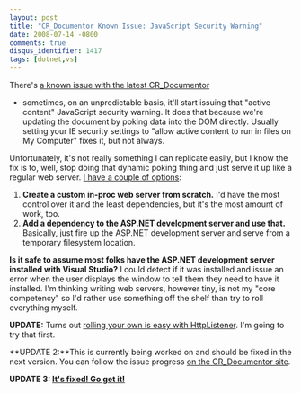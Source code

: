 ```yaml
---
layout: post
title: "CR_Documentor Known Issue: JavaScript Security Warning"
date: 2008-07-14 -0800
comments: true
disqus_identifier: 1417
tags: [dotnet,vs]
---
```

There's [a known issue with the latest
CR_Documentor](http://code.google.com/p/cr-documentor/wiki/KnownIssues)

- sometimes, on an unpredictable basis, it'll start issuing that "active
content" JavaScript security warning. It does that because we're
updating the document by poking data into the DOM directly. Usually
setting your IE security settings to "allow active content to run in
files on My Computer" fixes it, but not always.

Unfortunately, it's not really something I can replicate easily, but I
know the fix is to, well, stop doing that dynamic poking thing and just
serve it up like a regular web server. [I have a couple of
options](http://code.google.com/p/cr-documentor/wiki/ProductRoadmap):

1. **Create a custom in-proc web server from scratch.** I'd have the
    most control over it and the least dependencies, but it's the most
    amount of work, too.
2. **Add a dependency to the ASP.NET development server and use that.**
    Basically, just fire up the ASP.NET development server and serve
    from a temporary filesystem location.

**Is it safe to assume most folks have the ASP.NET development server
installed with Visual Studio?** I could detect if it was installed and
issue an error when the user displays the window to tell them they need
to have it installed. I'm thinking writing web servers, however tiny, is
not my "core competency" so I'd rather use something off the shelf than
try to roll everything myself.

**UPDATE:** Turns out [rolling your own is easy with
HttpListener](/archive/2008/07/16/simplest-embedded-web-server-ever-with-httplistener.aspx).
I'm going to try that first.

**UPDATE 2:**This is currently being worked on and should be fixed in
the next version. You can follow the issue progress [on the
CR_Documentor
site](http://code.google.com/p/cr-documentor/issues/detail?id=1).

**UPDATE 3: [It's fixed! Go get
it!](http://cr-documentor.googlecode.com)**
